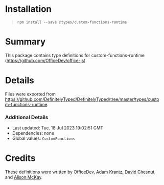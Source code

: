 # Installation
> `npm install --save @types/custom-functions-runtime`

# Summary
This package contains type definitions for custom-functions-runtime (https://github.com/OfficeDev/office-js).

# Details
Files were exported from https://github.com/DefinitelyTyped/DefinitelyTyped/tree/master/types/custom-functions-runtime.

### Additional Details
 * Last updated: Tue, 18 Jul 2023 19:02:51 GMT
 * Dependencies: none
 * Global values: `CustomFunctions`

# Credits
These definitions were written by [OfficeDev](https://github.com/OfficeDev), [Adam Krantz](https://github.com/akrantz), [David Chesnut](https://github.com/davidchesnut), and [Alison McKay](https://github.com/alison-mk).
